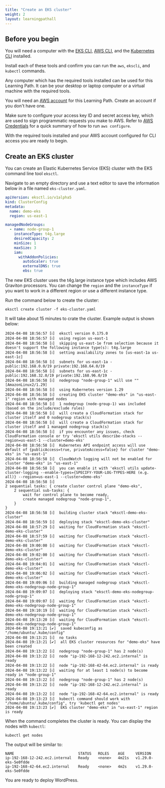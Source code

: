 ```yaml
---
title: "Create an EKS cluster"
weight: 2
layout: learningpathall
---
```


## Before you begin

You will need a computer with the [EKS CLI](/install-guides/eksctl/), [AWS CLI](/install-guides/aws-cli), and the [Kubernetes CLI](/install-guides/kubectl) installed. 

Install each of these tools and confirm you can run the `aws`, `ekscli`, and `kubectl` commands. 

Any computer which has the required tools installed can be used for this Learning Path. It can be your desktop or laptop computer or a virtual machine with the required tools.

You will need an [AWS account](https://portal.aws.amazon.com/billing/signup?nc2=h_ct&src=default&redirect_url=https%3A%2F%2Faws.amazon.com%2Fregistration-confirmation#/start) for this Learning Path. Create an account if you don't have one.

Make sure to configure your access key ID and secret access key, which are used to sign programmatic requests you make to AWS. Refer to [AWS Credentials](/install-guides/aws_access_keys/) for a quick summary of how to run `aws configure`.

With the required tools installed and your AWS account configured for CLI access you are ready to begin.

## Create an EKS cluster 

You can create an Elastic Kubernetes Service (EKS) cluster with the EKS command line tool `eksctl`. 

Navigate to an empty directory and use a text editor to save the information below in a file named `eks-cluster.yaml`.

```yaml
apiVersion: eksctl.io/v1alpha5
kind: ClusterConfig
metadata:
  name: demo-eks
  region: us-east-1

managedNodeGroups:
  - name: node-group-1
    instanceType: t4g.large
    desiredCapacity: 2
    minSize: 1
    maxSize: 3
    iam:
      withAddonPolicies:
        autoScaler: true
        externalDNS: true
        ebs: true
```

The new EKS cluster uses the t4g.large instance type which includes AWS Graviton processors. You can change the `region` and the `instanceType` if you want to work in a different region or use a different instance type.

Run the command below to create the cluster:

```console
eksctl create cluster -f eks-cluster.yaml
```

It will take about 15 minutes to crate the cluster. Example output is shown below:

```output
2024-04-08 18:56:57 [ℹ]  eksctl version 0.175.0
2024-04-08 18:56:57 [ℹ]  using region us-east-1
2024-04-08 18:56:58 [ℹ]  skipping us-east-1e from selection because it doesn't support the following instance type(s): t4g.large
2024-04-08 18:56:58 [ℹ]  setting availability zones to [us-east-1a us-east-1c]
2024-04-08 18:56:58 [ℹ]  subnets for us-east-1a - public:192.168.0.0/19 private:192.168.64.0/19
2024-04-08 18:56:58 [ℹ]  subnets for us-east-1c - public:192.168.32.0/19 private:192.168.96.0/19
2024-04-08 18:56:58 [ℹ]  nodegroup "node-group-1" will use "" [AmazonLinux2/1.29]
2024-04-08 18:56:58 [ℹ]  using Kubernetes version 1.29
2024-04-08 18:56:58 [ℹ]  creating EKS cluster "demo-eks" in "us-east-1" region with managed nodes
2024-04-08 18:56:58 [ℹ]  1 nodegroup (node-group-1) was included (based on the include/exclude rules)
2024-04-08 18:56:58 [ℹ]  will create a CloudFormation stack for cluster itself and 0 nodegroup stack(s)
2024-04-08 18:56:58 [ℹ]  will create a CloudFormation stack for cluster itself and 1 managed nodegroup stack(s)
2024-04-08 18:56:58 [ℹ]  if you encounter any issues, check CloudFormation console or try 'eksctl utils describe-stacks --region=us-east-1 --cluster=demo-eks'
2024-04-08 18:56:58 [ℹ]  Kubernetes API endpoint access will use default of {publicAccess=true, privateAccess=false} for cluster "demo-eks" in "us-east-1"
2024-04-08 18:56:58 [ℹ]  CloudWatch logging will not be enabled for cluster "demo-eks" in "us-east-1"
2024-04-08 18:56:58 [ℹ]  you can enable it with 'eksctl utils update-cluster-logging --enable-types={SPECIFY-YOUR-LOG-TYPES-HERE (e.g. all)} --region=us-east-1 --cluster=demo-eks'
2024-04-08 18:56:58 [ℹ]  
2 sequential tasks: { create cluster control plane "demo-eks", 
    2 sequential sub-tasks: { 
        wait for control plane to become ready,
        create managed nodegroup "node-group-1",
    } 
}
2024-04-08 18:56:58 [ℹ]  building cluster stack "eksctl-demo-eks-cluster"
2024-04-08 18:56:59 [ℹ]  deploying stack "eksctl-demo-eks-cluster"
2024-04-08 18:57:29 [ℹ]  waiting for CloudFormation stack "eksctl-demo-eks-cluster"
2024-04-08 18:57:59 [ℹ]  waiting for CloudFormation stack "eksctl-demo-eks-cluster"
2024-04-08 19:00:00 [ℹ]  waiting for CloudFormation stack "eksctl-demo-eks-cluster"
2024-04-08 19:02:00 [ℹ]  waiting for CloudFormation stack "eksctl-demo-eks-cluster"
2024-04-08 19:04:01 [ℹ]  waiting for CloudFormation stack "eksctl-demo-eks-cluster"
2024-04-08 19:06:02 [ℹ]  waiting for CloudFormation stack "eksctl-demo-eks-cluster"
2024-04-08 19:09:06 [ℹ]  building managed nodegroup stack "eksctl-demo-eks-nodegroup-node-group-1"
2024-04-08 19:09:07 [ℹ]  deploying stack "eksctl-demo-eks-nodegroup-node-group-1"
2024-04-08 19:09:07 [ℹ]  waiting for CloudFormation stack "eksctl-demo-eks-nodegroup-node-group-1"
2024-04-08 19:10:19 [ℹ]  waiting for CloudFormation stack "eksctl-demo-eks-nodegroup-node-group-1"
2024-04-08 19:13:20 [ℹ]  waiting for CloudFormation stack "eksctl-demo-eks-nodegroup-node-group-1"
2024-04-08 19:13:21 [✔]  saved kubeconfig as "/home/ubuntu/.kube/config"
2024-04-08 19:13:21 [ℹ]  no tasks
2024-04-08 19:13:21 [✔]  all EKS cluster resources for "demo-eks" have been created
2024-04-08 19:13:22 [ℹ]  nodegroup "node-group-1" has 2 node(s)
2024-04-08 19:13:22 [ℹ]  node "ip-192-168-12-242.ec2.internal" is ready
2024-04-08 19:13:22 [ℹ]  node "ip-192-168-42-64.ec2.internal" is ready
2024-04-08 19:13:22 [ℹ]  waiting for at least 1 node(s) to become ready in "node-group-1"
2024-04-08 19:13:22 [ℹ]  nodegroup "node-group-1" has 2 node(s)
2024-04-08 19:13:22 [ℹ]  node "ip-192-168-12-242.ec2.internal" is ready
2024-04-08 19:13:22 [ℹ]  node "ip-192-168-42-64.ec2.internal" is ready
2024-04-08 19:13:23 [ℹ]  kubectl command should work with "/home/ubuntu/.kube/config", try 'kubectl get nodes'
2024-04-08 19:13:23 [✔]  EKS cluster "demo-eks" in "us-east-1" region is ready
```

When the command completes the cluster is ready. You can display the nodes with `kubectl`:

```console
kubectl get nodes
```

The output will be similar to:

```output
NAME                             STATUS   ROLES    AGE     VERSION
ip-192-168-12-242.ec2.internal   Ready    <none>   4m21s   v1.29.0-eks-5e0fdde
ip-192-168-42-64.ec2.internal    Ready    <none>   4m2s    v1.29.0-eks-5e0fdde
```

You are ready to deploy WordPress.


